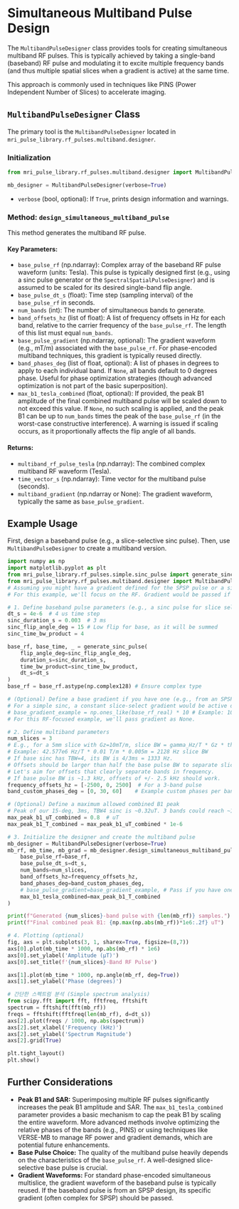 # Simultaneous Multiband Pulse Design

The `MultibandPulseDesigner` class provides tools for creating simultaneous multiband RF pulses. This is typically achieved by taking a single-band (baseband) RF pulse and modulating it to excite multiple frequency bands (and thus multiple spatial slices when a gradient is active) at the same time.

This approach is commonly used in techniques like PINS (Power Independent Number of Slices) to accelerate imaging.

## `MultibandPulseDesigner` Class

The primary tool is the `MultibandPulseDesigner` located in `mri_pulse_library.rf_pulses.multiband.designer`.

### Initialization

```python
from mri_pulse_library.rf_pulses.multiband.designer import MultibandPulseDesigner

mb_designer = MultibandPulseDesigner(verbose=True)
```
-   `verbose` (bool, optional): If `True`, prints design information and warnings.

### Method: `design_simultaneous_multiband_pulse`

This method generates the multiband RF pulse.

#### Key Parameters:

*   `base_pulse_rf` (np.ndarray): Complex array of the baseband RF pulse waveform (units: Tesla). This pulse is typically designed first (e.g., using a sinc pulse generator or the `SpectralSpatialPulseDesigner`) and is assumed to be scaled for its desired single-band flip angle.
*   `base_pulse_dt_s` (float): Time step (sampling interval) of the `base_pulse_rf` in seconds.
*   `num_bands` (int): The number of simultaneous bands to generate.
*   `band_offsets_hz` (list of float): A list of frequency offsets in Hz for each band, relative to the carrier frequency of the `base_pulse_rf`. The length of this list must equal `num_bands`.
*   `base_pulse_gradient` (np.ndarray, optional): The gradient waveform (e.g., mT/m) associated with the `base_pulse_rf`. For phase-encoded multiband techniques, this gradient is typically reused directly.
*   `band_phases_deg` (list of float, optional): A list of phases in degrees to apply to each individual band. If `None`, all bands default to 0 degrees phase. Useful for phase optimization strategies (though advanced optimization is not part of the basic superposition).
*   `max_b1_tesla_combined` (float, optional): If provided, the peak B1 amplitude of the final combined multiband pulse will be scaled down to not exceed this value. If `None`, no such scaling is applied, and the peak B1 can be up to `num_bands` times the peak of the `base_pulse_rf` (in the worst-case constructive interference). A warning is issued if scaling occurs, as it proportionally affects the flip angle of all bands.

#### Returns:

*   `multiband_rf_pulse_tesla` (np.ndarray): The combined complex multiband RF waveform (Tesla).
*   `time_vector_s` (np.ndarray): Time vector for the multiband pulse (seconds).
*   `multiband_gradient` (np.ndarray or None): The gradient waveform, typically the same as `base_pulse_gradient`.

## Example Usage

First, design a baseband pulse (e.g., a slice-selective sinc pulse). Then, use `MultibandPulseDesigner` to create a multiband version.

```python
import numpy as np
import matplotlib.pyplot as plt
from mri_pulse_library.rf_pulses.simple.sinc_pulse import generate_sinc_pulse
from mri_pulse_library.rf_pulses.multiband.designer import MultibandPulseDesigner
# Assuming you might have a gradient defined for the SPSP pulse or a simple one for slice selection context
# For this example, we'll focus on the RF. Gradient would be passed if available.

# 1. Define baseband pulse parameters (e.g., a sinc pulse for slice selection)
dt_s = 4e-6  # 4 us time step
sinc_duration_s = 0.003  # 3 ms
sinc_flip_angle_deg = 15 # Low flip for base, as it will be summed
sinc_time_bw_product = 4

base_rf, base_time, _ = generate_sinc_pulse(
    flip_angle_deg=sinc_flip_angle_deg,
    duration_s=sinc_duration_s,
    time_bw_product=sinc_time_bw_product,
    dt_s=dt_s
)
base_rf = base_rf.astype(np.complex128) # Ensure complex type

# (Optional) Define a base gradient if you have one (e.g., from an SPSP design)
# For a simple sinc, a constant slice-select gradient would be active during the pulse.
# base_gradient_example = np.ones_like(base_rf_real) * 10 # Example: 10 mT/m
# For this RF-focused example, we'll pass gradient as None.

# 2. Define multiband parameters
num_slices = 3
# E.g., for a 5mm slice with Gz=10mT/m, slice BW = gamma_Hz/T * Gz * thk
# Example: 42.577e6 Hz/T * 0.01 T/m * 0.005m = 2128 Hz slice BW
# If base sinc has TBW=4, its BW is 4/3ms = 1333 Hz.
# Offsets should be larger than half the base pulse BW to separate slices.
# Let's aim for offsets that clearly separate bands in frequency.
# If base pulse BW is ~1.3 kHz, offsets of +/- 2.5 kHz should work.
frequency_offsets_hz = [-2500, 0, 2500]  # For a 3-band pulse
band_custom_phases_deg = [0, 30, 60]    # Example custom phases per band

# (Optional) Define a maximum allowed combined B1 peak
# Peak of our 15-deg, 3ms, TBW4 sinc is ~0.32uT. 3 bands could reach ~1uT.
max_peak_b1_uT_combined = 0.8  # uT
max_peak_b1_T_combined = max_peak_b1_uT_combined * 1e-6

# 3. Initialize the designer and create the multiband pulse
mb_designer = MultibandPulseDesigner(verbose=True)
mb_rf, mb_time, mb_grad = mb_designer.design_simultaneous_multiband_pulse(
    base_pulse_rf=base_rf,
    base_pulse_dt_s=dt_s,
    num_bands=num_slices,
    band_offsets_hz=frequency_offsets_hz,
    band_phases_deg=band_custom_phases_deg,
    # base_pulse_gradient=base_gradient_example, # Pass if you have one
    max_b1_tesla_combined=max_peak_b1_T_combined
)

print(f"Generated {num_slices}-band pulse with {len(mb_rf)} samples.")
print(f"Final combined peak B1: {np.max(np.abs(mb_rf))*1e6:.2f} uT")

# 4. Plotting (optional)
fig, axs = plt.subplots(3, 1, sharex=True, figsize=(8,7))
axs[0].plot(mb_time * 1000, np.abs(mb_rf) * 1e6)
axs[0].set_ylabel('Amplitude (µT)')
axs[0].set_title(f'{num_slices}-Band RF Pulse')

axs[1].plot(mb_time * 1000, np.angle(mb_rf, deg=True))
axs[1].set_ylabel('Phase (degrees)')

# 간단한 스펙트럼 분석 (Simple spectrum analysis)
from scipy.fft import fft, fftfreq, fftshift
spectrum = fftshift(fft(mb_rf))
freqs = fftshift(fftfreq(len(mb_rf), d=dt_s))
axs[2].plot(freqs / 1000, np.abs(spectrum))
axs[2].set_xlabel('Frequency (kHz)')
axs[2].set_ylabel('Spectrum Magnitude')
axs[2].grid(True)

plt.tight_layout()
plt.show()
```

## Further Considerations

-   **Peak B1 and SAR:** Superimposing multiple RF pulses significantly increases the peak B1 amplitude and SAR. The `max_b1_tesla_combined` parameter provides a basic mechanism to cap the peak B1 by scaling the entire waveform. More advanced methods involve optimizing the relative phases of the bands (e.g., PINS) or using techniques like VERSE-MB to manage RF power and gradient demands, which are potential future enhancements.
-   **Base Pulse Choice:** The quality of the multiband pulse heavily depends on the characteristics of the `base_pulse_rf`. A well-designed slice-selective base pulse is crucial.
-   **Gradient Waveforms:** For standard phase-encoded simultaneous multislice, the gradient waveform of the baseband pulse is typically reused. If the baseband pulse is from an SPSP design, its specific gradient (often complex for SPSP) should be passed.
